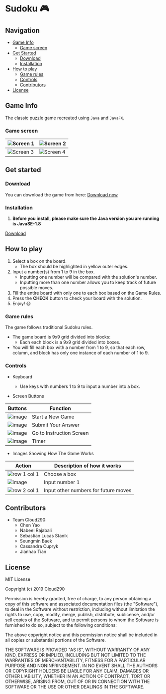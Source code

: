 # Sudoku 🎮


## Navigation

- [Game Info](https://github.com/Hublove/Sudoku-290#game-info)
  - [Game screen](https://github.com/Hublove/Sudoku-290#game-screen) 
- [Get Started](https://github.com/Hublove/Sudoku-290#get-started)
  - [Download](https://github.com/Hublove/Sudoku-290#download)
  - [Installation](https://github.com/Hublove/Sudoku-290#installation)
- [How to play](https://github.com/Hublove/Sudoku-290#how-to-play)
  - [Game rules](https://github.com/Hublove/Sudoku-290#game-rules)
  - [Controls](https://github.com/Hublove/Sudoku-290#controls)
   - [Contributors](https://github.com/Hublove/Sudoku-290#contributors)
- [License](https://github.com/Hublove/Sudoku-290#license)


## Game Info

The classic puzzle game recreated using `Java` and `JavaFX`.

### Game screen

|![Screen 1](https://note.youdao.com/yws/public/resource/b246b535f6d938f4575d3115e0ce3bcb/xmlnote/0A32819822D7487D9AA0A0CF070EEB87/135) |![Screen 2](https://note.youdao.com/yws/public/resource/b246b535f6d938f4575d3115e0ce3bcb/xmlnote/D16FF0FEA2184090BFF8A08014A7A623/167) |
|---------------------------------------------|---------------------------------------------|
|![Screen 3](https://note.youdao.com/yws/public/resource/b246b535f6d938f4575d3115e0ce3bcb/xmlnote/234711F562224A1A9B0A69BE3A8E48E8/155)| ![Screen 4](https://note.youdao.com/yws/public/resource/b246b535f6d938f4575d3115e0ce3bcb/xmlnote/88F8522FC4D74A9FA5B91CBE40D1E2E9/180) |



## Get started
### Download
You can download the game from here: 
[Download now](https://drive.google.com/file/d/1zRW2ySEBLtMFlv5GSzsgUaTIgL7J-vBu/view?usp=sharing)

### Installation

1. **Before you install, please make sure the Java version 
you are running is JavaSE-1.8**
	

<!-- Place this tag in your head or just before your close body tag. -->
<script async defer src="https://buttons.github.io/buttons.js"></script>

<!-- Place this tag where you want the button to render. -->
<a class="github-button" href="https://github.com/Hublove/Sudoku-290/archive/master.zip" data-icon="octicon-cloud-download" data-size="large" aria-label="Download Hublove/Sudoku-290 on GitHub">Download</a>



## How to play
1. Select a box on the board.
	- The box should be highlighted in yellow outer edges. 
2. Input a number(s) from 1 to 9 in the box.
	- Inputting one number will be compared with the solution's number.
	- Inputting more than one number allows you to keep track of future possible moves.
3. Fill the entire board with only one to each box based on the Game Rules.
4. Press the **CHECK** button to check your board with the solution. 
5. Enjoy! 😃


### Game rules
The game follows traditional Sudoku rules.

- The game board is 9x9 grid divided into blocks:
	- Each each block is a 9x9 grid divided into boxes.
- You will fill each box with a number from 1 to 9, so that each row, column, and block has only one instance of each number of 1 to 9. 
	
### Controls

- Keyboard
	- Use keys with numbers 1 to 9 to input a number into a box.


- Screen Buttons


|   Buttons           |   Function     |
|--------------|---------------------|
| ![image](https://note.youdao.com/yws/public/resource/b246b535f6d938f4575d3115e0ce3bcb/xmlnote/578CED3C36CF402892494A981F3418BF/244)   |   Start a New Game  |
| ![image](https://note.youdao.com/yws/public/resource/b246b535f6d938f4575d3115e0ce3bcb/xmlnote/E515E5D41256468181739109F750050C/245)  | Submit Your Answer    |
| ![image](https://note.youdao.com/yws/public/resource/b246b535f6d938f4575d3115e0ce3bcb/xmlnote/E5AB2F89E381428D8604F79B48B3636E/246) | Go to Instruction Screen |
| ![image](https://note.youdao.com/yws/public/resource/b246b535f6d938f4575d3115e0ce3bcb/xmlnote/32AC1229C47A44E3862D1B45A774C4B4/256)    | Timer     |


- Images Showing How The Game Works

 Action| Description of how it works
---|---
|![row 1 col 1](https://note.youdao.com/yws/public/resource/b246b535f6d938f4575d3115e0ce3bcb/xmlnote/BE617DFA67A94E44A0CF4593FD1D9298/326) | Choose a box |
![image](https://note.youdao.com/yws/public/resource/b246b535f6d938f4575d3115e0ce3bcb/xmlnote/0CBB6F63ED31493CA21DDD46E6F71286/327)| Input number 1
|![row 2 col 1](https://note.youdao.com/yws/public/resource/b246b535f6d938f4575d3115e0ce3bcb/xmlnote/18BA192111A04D5D9D6F15A6279F3712/271) | Input other numbers for future moves |


## Contributors


- Team Cloud290:
  - Chen Yao
  - Nabeel Rajabali
  - Sebastian Lucas Stanik
  - Seungmin Baek
  - Cassandra Cupryk
  - Jianhao Tian
  
  
## License


MIT License

Copyright (c) 2019 Cloud290

Permission is hereby granted, free of charge, to any person obtaining a copy
of this software and associated documentation files (the "Software"), to deal
in the Software without restriction, including without limitation the rights
to use, copy, modify, merge, publish, distribute, sublicense, and/or sell
copies of the Software, and to permit persons to whom the Software is
furnished to do so, subject to the following conditions:

The above copyright notice and this permission notice shall be included in all
copies or substantial portions of the Software.

THE SOFTWARE IS PROVIDED "AS IS", WITHOUT WARRANTY OF ANY KIND, EXPRESS OR
IMPLIED, INCLUDING BUT NOT LIMITED TO THE WARRANTIES OF MERCHANTABILITY,
FITNESS FOR A PARTICULAR PURPOSE AND NONINFRINGEMENT. IN NO EVENT SHALL THE
AUTHORS OR COPYRIGHT HOLDERS BE LIABLE FOR ANY CLAIM, DAMAGES OR OTHER
LIABILITY, WHETHER IN AN ACTION OF CONTRACT, TORT OR OTHERWISE, ARISING FROM,
OUT OF OR IN CONNECTION WITH THE SOFTWARE OR THE USE OR OTHER DEALINGS IN THE
SOFTWARE.

